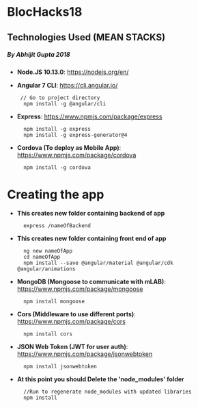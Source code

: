 # BlocHacks18
## Technologies Used (MEAN STACKS)
##### By Abhijit Gupta 2018
- **Node.JS 10.13.0**:  https://nodejs.org/en/
- **Angular 7 CLI**:  https://cli.angular.io/

       // Go to project directory
        npm install -g @angular/cli
- **Express**: https://www.npmjs.com/package/express

        npm install -g express
        npm install -g express-generator@4
        
- **Cordova (To deploy as Mobile App)**: https://www.npmjs.com/package/cordova

        npm install -g cordova

# Creating the app
- **This creates new folder containing backend of app**

        express /nameOfBackend
        
- **This creates new folder containing front end of app**

        ng new nameOfApp        
        cd nameOfApp            
        npm install --save @angular/material @angular/cdk @angular/animations

- **MongoDB (Mongoose to communicate with mLAB)**: https://www.npmjs.com/package/mongoose

        npm install mongoose

- **Cors (Middleware to use different ports)**: https://www.npmjs.com/package/cors

        npm install cors
- **JSON Web Token (JWT for user auth)**: https://www.npmjs.com/package/jsonwebtoken

        npm install jsonwebtoken
- **At this point you should Delete the 'node_modules' folder**

        //Run to regenerate node_modules with updated libraries
        npm install
